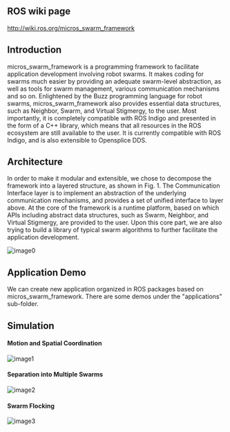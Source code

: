 ## ROS wiki page
http://wiki.ros.org/micros_swarm_framework

## Introduction
micros_swarm_framework is a programming framework to facilitate application development involving robot swarms. It makes coding for swarms much easier by providing an adequate swarm-level abstraction, as well as tools for swarm management, various communication mechanisms and so on. Enlightened by the Buzz programming language for robot swarms, micros_swarm_framework also provides essential data structures, such as Neighbor, Swarm, and Virtual Stigmergy, to the user. Most importantly, it is completely compatible with ROS Indigo and presented in the form of a C++ library, which means that all resources in the ROS ecosystem are still available to the user. It is currently compatible with ROS Indigo, and is also extensible to Opensplice DDS.

## Architecture
In order to make it modular and extensible, we chose to decompose the framework into a layered structure, as shown in Fig. 1. The Communication Interface layer is to implement an abstraction of the underlying communication mechanisms, and provides a set of unified interface to layer above. At the core of the framework is a runtime platform, based on which APIs including abstract data structures, such as Swarm, Neighbor, and Virtual Stigmergy, are provided to the user. Upon this core part, we are also trying to build a library of typical swarm algorithms to further facilitate the application development.

![image0](https://github.com/xuefengchang/micros_swarm_framework/raw/master/docs/images/architecture.png)

## Application Demo
We can create new application organized in ROS packages based on micros_swarm_framework.
There are some demos under the "applications" sub-folder.

## Simulation
#### Motion and Spatial Coordination

![image1](https://github.com/xuefengchang/micros_swarm_framework/raw/master/docs/images/app1.png)

#### Separation into Multiple Swarms

![image2](https://github.com/xuefengchang/micros_swarm_framework/raw/master/docs/images/app2.png)


#### Swarm Flocking

![image3](https://github.com/xuefengchang/micros_swarm_framework/raw/master/docs/images/app3.png)


